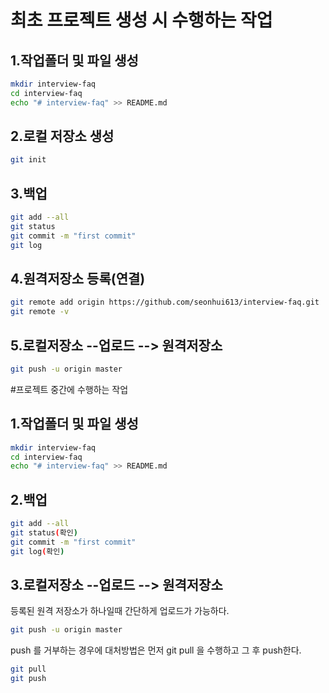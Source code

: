 # 최초 프로젝트 생성 시 수행하는 작업

## 1.작업폴더 및 파일 생성
```bash
mkdir interview-faq
cd interview-faq
echo "# interview-faq" >> README.md
```
## 2.로컬 저장소 생성
```bash
git init
```
## 3.백업
```bash
git add --all
git status
git commit -m "first commit"
git log
```
## 4.원격저장소 등록(연결)
```bash
git remote add origin https://github.com/seonhui613/interview-faq.git
git remote -v
```

## 5.로컬저장소 --업로드 --> 원격저장소
```bash
git push -u origin master
```
#프로젝트 중간에 수행하는 작업

## 1.작업폴더 및 파일 생성
```bash
mkdir interview-faq
cd interview-faq
echo "# interview-faq" >> README.md
```
## 2.백업
```bash
git add --all
git status(확인)
git commit -m "first commit"
git log(확인)
```
## 3.로컬저장소 --업로드 --> 원격저장소
등록된 원격 저장소가 하나일때 간단하게 업로드가 가능하다.

```bash
git push -u origin master
```
push 를 거부하는 경우에 대처방법은 먼저 git pull 을 수행하고 그 후 push한다.

```bash
git pull
git push
```
